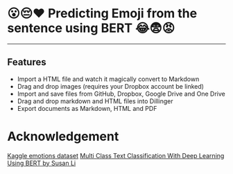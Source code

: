 # 😮😔❤️ Predicting Emoji from the sentence using BERT 😂😨😡 
---
## Features

- Import a HTML file and watch it magically convert to Markdown
- Drag and drop images (requires your Dropbox account be linked)
- Import and save files from GitHub, Dropbox, Google Drive and One Drive
- Drag and drop markdown and HTML files into Dillinger
- Export documents as Markdown, HTML and PDF
# Acknowledgement

[Kaggle emotions dataset](https://www.kaggle.com/praveengovi/emotions-dataset-for-nlp/code)
[Multi Class Text Classification With Deep Learning Using BERT by Susan Li](https://towardsdatascience.com/multi-class-text-classification-with-deep-learning-using-bert-b59ca2f5c613)
